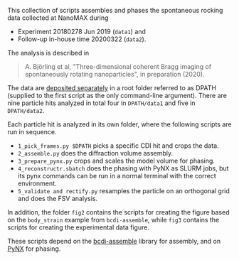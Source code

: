 This collection of scripts assembles and phases the spontaneous rocking data collected at NanoMAX during

* Experiment 20180278 Jun 2019 (`data1`) and
* Follow-up in-house time 20200322 (`data2`).

The analysis is described in
> A. Björling et al, "Three-dimensional coherent Bragg imaging of spontaneously rotating nanoparticles", in preparation (2020).

The data are [deposited separately](https://www.cxidb.org/id-151.html) in a root folder referred to as DPATH (supplied to the first script as the only command-line argument). There are nine particle hits analyzed in total four in `DPATH/data1` and five in `DPATH/data2`.

Each particle hit is analyzed in its own folder, where the following scripts are run in sequence.

* `1_pick_frames.py $DPATH` picks a specific CDI hit and crops the data.
* `2_assemble.py` does the diffraction volume assembly.
* `3_prepare_pynx.py` crops and scales the model volume for phasing.
* `4_reconstructr.sbatch` does the phasing with PyNX as SLURM jobs, but its pynx commands can be run in a normal terminal with the correct environment.
* `5_validate and rectify.py` resamples the particle on an orthogonal grid and does the FSV analysis.

In addition, the folder `fig2` contains the scripts for creating the figure based on the `body_strain` example from `bcdi-assemble`, while `fig3` contains the scripts for creating the experimental data figure.

These scripts depend on the [bcdi-assemble](https://github.com/maxiv-science/bcdi-assemble) library for assembly, and on [PyNX](http://ftp.esrf.fr/pub/scisoft/PyNX/) for phasing.

